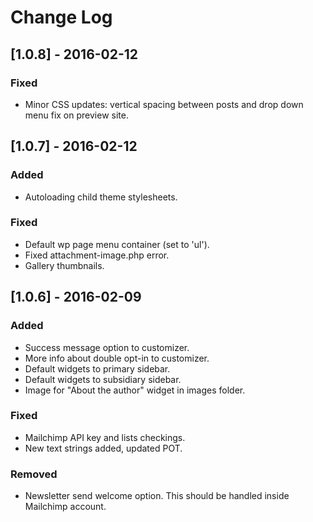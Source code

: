 # Change Log

## [1.0.8] - 2016-02-12

### Fixed

* Minor CSS updates: vertical spacing between posts and drop down menu fix on preview site.

## [1.0.7] - 2016-02-12

### Added

* Autoloading child theme stylesheets.

### Fixed

* Default wp page menu container (set to 'ul').
* Fixed attachment-image.php error.
* Gallery thumbnails.

## [1.0.6] - 2016-02-09

### Added

* Success message option to customizer.
* More info about double opt-in to customizer.
* Default widgets to primary sidebar.
* Default widgets to subsidiary sidebar.
* Image for "About the author" widget in images folder.

### Fixed

* Mailchimp API key and lists checkings.
* New text strings added, updated POT.

### Removed

* Newsletter send welcome option. This should be handled inside Mailchimp account.